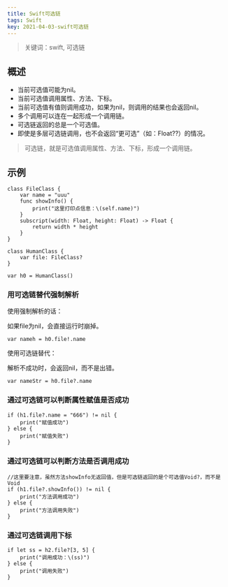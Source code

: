 ```yaml
---
title: Swift可选链
tags: Swift
key: 2021-04-03-swift可选链
---
```

> 关键词：swift, 可选链

## 概述

* 当前可选值可能为nil。
* 当前可选值调用属性、方法、下标。
* 当前可选值有值则调用成功，如果为nil，则调用的结果也会返回nil。
* 多个调用可以连在一起形成一个调用链。
* 可选链返回的总是一个可选值。
* 即使是多层可选链调用，也不会返回“更可选”（如：Float??）的情况。

> 可选链，就是可选值调用属性、方法、下标，形成一个调用链。

## 示例

```
class FileClass {
    var name = "uuu"
    func showInfo() {
        print("这里打印点信息：\(self.name)")
    }
    subscript(width: Float, height: Float) -> Float {
        return width * height
    }
}

class HumanClass {
    var file: FileClass?
}

var h0 = HumanClass()
```

### 用可选链替代强制解析

使用强制解析的话：

如果file为nil，会直接运行时崩掉。

```
var nameh = h0.file!.name
```

使用可选链替代：

解析不成功时，会返回nil，而不是出错。

```
var nameStr = h0.file?.name
```

### 通过可选链可以判断属性赋值是否成功

```
if (h1.file?.name = "666") != nil {
    print("赋值成功")
} else {
    print("赋值失败")
}
```

### 通过可选链可以判断方法是否调用成功

```
//这里要注意，虽然方法showInfo无返回值，但是可选链返回的是个可选值Void?，而不是Void
if (h1.file?.showInfo()) != nil {
    print("方法调用成功")
} else {
    print("方法调用失败")
}
```

### 通过可选链调用下标

```
if let ss = h2.file?[3, 5] {
    print("调用成功：\(ss)")
} else {
    print("调用失败")
}
```





